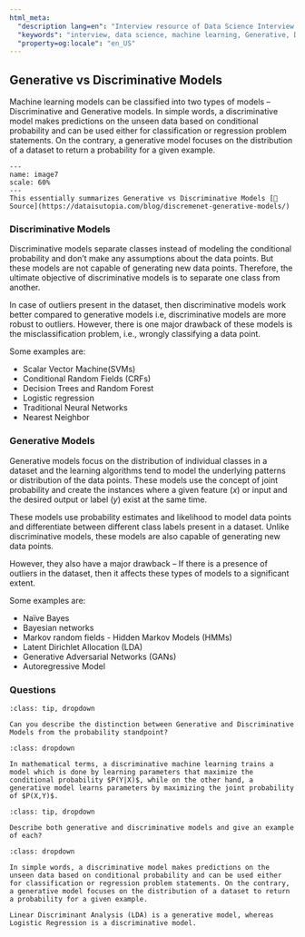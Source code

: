 ```yaml
---
html_meta:
  "description lang=en": "Interview resource of Data Science Interview focusing on Generative vs Discriminative Models."
  "keywords": "interview, data science, machine learning, Generative, Discriminative"
  "property=og:locale": "en_US"
---
```


## Generative vs Discriminative Models

Machine learning models can be classified into two types of models – Discriminative and Generative models. In simple words, a discriminative model makes predictions on the unseen data based on conditional probability and can be used either for classification or regression problem statements. On the contrary, a generative model focuses on the distribution of a dataset to return a probability for a given example.

```{figure} images/image7.PNG
---
name: image7
scale: 60%
---
This essentially summarizes Generative vs Discriminative Models [📖Source](https://dataisutopia.com/blog/discremenet-generative-models/)
```

### Discriminative Models

Discriminative models separate classes instead of modeling the conditional probability and don’t make any assumptions about the data points. But these models are not capable of generating new data points. Therefore, the ultimate objective of discriminative models is to separate one class from another.

In case of outliers present in the dataset, then discriminative models work better compared to generative models i.e, discriminative models are more robust to outliers. However, there is one major drawback of these models is the misclassification problem, i.e., wrongly classifying a data point.

Some examples are:
‌
- Scalar Vector Machine(SVMs)
- Conditional Random Fields (CRFs)
- Decision Trees and Random Forest
- Logistic regression
- Traditional Neural Networks
- Nearest Neighbor


### Generative Models

Generative models focus on the distribution of individual classes in a dataset and the learning algorithms tend to model the underlying patterns or distribution of the data points. These models use the concept of joint probability and create the instances where a given feature ($x$) or input and the desired output or label ($y$) exist at the same time.

These models use probability estimates and likelihood to model data points and differentiate between different class labels present in a dataset. Unlike discriminative models, these models are also capable of generating new data points.

However, they also have a major drawback – If there is a presence of outliers in the dataset, then it affects these types of models to a significant extent.

Some examples are:
- Naïve Bayes
- Bayesian networks
- Markov random fields
‌- Hidden Markov Models (HMMs)
- Latent Dirichlet Allocation (LDA)
- Generative Adversarial Networks (GANs)
- Autoregressive Model

### Questions

```{admonition} Problem: Mathematical Intuition
:class: tip, dropdown

Can you describe the distinction between Generative and Discriminative Models from the probability standpoint?

```

```{admonition} Solution:
:class: dropdown

In mathematical terms, a discriminative machine learning trains a model which is done by learning parameters that maximize the conditional probability $P(Y|X)$, while on the other hand, a generative model learns parameters by maximizing the joint probability of $P(X,Y)$.
```

```{admonition} Problem: [AMAZON] Difference between Generative and Discriminative Models
:class: tip, dropdown

Describe both generative and discriminative models and give an example of each?

```

```{admonition} Solution:
:class: dropdown

In simple words, a discriminative model makes predictions on the unseen data based on conditional probability and can be used either for classification or regression problem statements. On the contrary, a generative model focuses on the distribution of a dataset to return a probability for a given example.

Linear Discriminant Analysis (LDA) is a generative model, whereas Logistic Regression is a discriminative model.
```